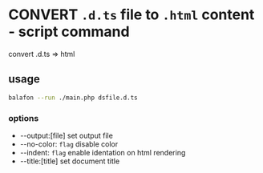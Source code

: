 # CONVERT `.d.ts` file to `.html` content - script command 


convert .d.ts => html 

## usage 

```sh
balafon --run ./main.php dsfile.d.ts
```

### options

- --output:[file] set output file 
- --no-color: `flag` disable color 
- --indent: `flag` enable identation on html rendering
- --title:[title] set document title
